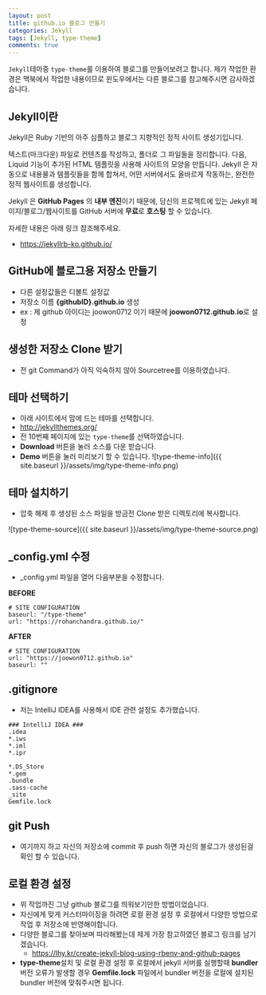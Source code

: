 ```yaml
---
layout: post
title: github.io 블로그 만들기
categories: Jekyll
tags: [Jekyll, type-theme]
comments: true
---
```


<code class="highlight">Jekyll</code>테마중 <code class="highlight">type-theme</code>를 이용하여 블로그를 만들어보려고 합니다.
제가 작업한 환경은 맥북에서 작업한 내용이므로 윈도우에서는 다른 블로그를 참고해주시면 감사하겠습니다.

## Jekyll이란

Jekyll은 Ruby 기반의 아주 심플하고 블로그 지향적인 정적 사이트 생성기입니다.

텍스트(마크다운) 파일로 컨텐츠를 작성하고, 폴더로 그 파일들을 정리합니다. 다음, Liquid 기능이 추가된 HTML 템플릿을 사용해 사이트의 모양을 만듭니다. Jekyll 은 자동으로 내용물과 템플릿들을 함께 합쳐서, 어떤 서버에서도 올바르게 작동하는, 완전한 정적 웹사이트를 생성합니다.

Jekyll 은 **GitHub Pages** 의 **내부 엔진**이기 때문에, 당신의 프로젝트에 있는 Jekyll 페이지/블로그/웹사이트를 GitHub 서버에 **무료**로 **호스팅** 할 수 있습니다.

자세한 내용은 아래 링크 참조해주세요.
- <https://jekyllrb-ko.github.io/>

## GitHub에 블로그용 저장소 만들기
- 다른 설정값들은 디볼트 설정값
- 저장소 이름 **{githubID}.github.io** 생성
- ex : 제 github 아이디는 joowon0712 이기 때문에 **joowon0712.github.io**로 설정

## 생성한 저장소 Clone 받기
- 전 git Command가 아직 익숙하지 않아 Sourcetree를 이용하였습니다.

## 테마 선택하기
- 아래 사이트에서 맘에 드는 테마를 선택합니다.
- <http://jekyllthemes.org/>
- 전 10번째 페이지에 있는 <code class="highlight">type-theme</code>를 선택하였습니다.
- **Download** 버튼을 눌러 소스를 다운 받습니다.
- **Demo** 버튼을 눌러 미리보기 할 수 있습니다.
![type-theme-info]({{ site.baseurl }}/assets/img/type-theme-info.png)

## 테마 설치하기
- 압축 해제 후 생성된 소스 파일을 방금전 Clone 받은 디렉토리에 복사합니다.
 
![type-theme-source]({{ site.baseurl }}/assets/img/type-theme-source.png)

## _config.yml 수정
- _config.yml 파일을 열어 다음부분을 수정합니다.

**BEFORE**
~~~
# SITE CONFIGURATION
baseurl: "/type-theme"
url: "https://rohanchandra.github.io/"
~~~

**AFTER**
~~~
# SITE CONFIGURATION
url: "https://joowon0712.github.io"
baseurl: ""
~~~

## .gitignore
- 저는 IntelliJ IDEA를 사용해서 IDE 관련 설정도 추가했습니다.

~~~
### IntelliJ IDEA ###
.idea
*.iws
*.iml
*.ipr

*.DS_Store
*.gem
.bundle
.sass-cache
_site
Gemfile.lock
~~~

## git Push
- 여기까지 하고 자신의 저장소에 commit 후 push 하면 자신의 블로그가 생성된걸 확인 할 수 있습니다.

## 로컬 환경 설정
- 위 작업까진 그냥 github 블로그를 띄워보기만한 방법이었습니다.
- 자신에게 맞게 커스터마이징을 하려면 로컬 환경 설정 후 로컬에서 다양한 방법으로 작업 후 저장소에 반영해야합니다.
- 다양한 블로그를 찾아보며 따라해봤는데 제게 가장 참고하였던 블로그 링크를 남기겠습니다.
    - <https://lhy.kr/create-jekyll-blog-using-rbenv-and-github-pages>
- **type-theme**설치 및 로컬 환경 설정 후 로컬에서 jekyll 서버를 실행할때 **bundler** 버전 오류가 발생할 경우 **Gemfile.lock** 파일에서 bundler 버전을 로컬에 설치된 bundler 버전에 맞춰주시면 됩니다. 